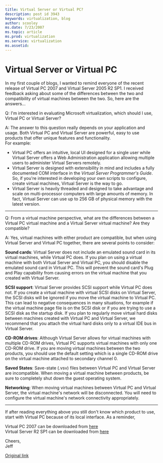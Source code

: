 ```yaml
---
title: Virtual Server or Virtual PC?
description: post id 3943
keywords: virtualization, blog
author: scooley
ms.date: 7/23/2007
ms.topic: article
ms.prod: virtualization
ms.service: virtualization
ms.assetid: 
---
```


# Virtual Server or Virtual PC

In my first couple of blogs, I wanted to remind everyone of the recent release of Virtual PC 2007 and Virtual Server 2005 R2 SP1. I received feedback asking about some of the differences between the two and compatibility of virtual machines between the two. So, here are the answers...

Q: I'm interested in evaluating Microsoft virtualization, which should I use, Virtual PC or Virtual Server?

A: The answer to this question really depends on your application and usage. Both Virtual PC and Virtual Server are powerful, easy to use products that offer unique features and functionality.  
For example:

* Virtual PC offers an intuitive, local UI designed for a single user while Virtual Server offers a Web Administration application allowing multiple users to administer Virtual Servers remotely.
* Virtual Server is designed with extensibility in mind and includes a fully documented COM interface in the _Virtual Server Programmer's Guide_. So, if you're interested in developing your own scripts to configure, create virtual machines, Virtual Server is the way to go.
* Virtual Server is heavily threaded and designed to take advantage and scale on multi-processor computers with large amounts of memory. In fact, Virtual Server can use up to 256 GB of physical memory with the latest version.

---------------------------------------------------------------------------------------------------------------------------------

Q: From a virtual machine perspective, what are the differences between a Virtual PC virtual machine and a Virtual Server virtual machine? Are they compatible?

A: Yes, virtual machines with either product are compatible, but when using Virtual Server and Virtual PC together, there are several points to consider:  

**Sound cards**:  Virtual Server does not include an emulated sound card in its virtual machines, while Virtual PC does. If you plan on using a virtual machine with both Virtual Server and Virtual PC, you should disable the emulated sound card in Virtual PC. This will prevent the sound card's Plug and Play capability from causing errors on the virtual machine that you created with Virtual Server.

**SCSI support**: Virtual Server provides SCSI support while Virtual PC does not. If you create a virtual machine with virtual SCSI disks on Virtual Server, the SCSI disks will be ignored if you move the virtual machine to Virtual PC. This can lead to negative consequences in many situations, for example if the virtual machine page file is on the SCSI disk or if you are trying to use a SCSI disk as the startup disk. If you plan to regularly move virtual hard disks between machines created with Virtual PC and Virtual Server, we recommend that you attach the virtual hard disks only to a virtual IDE bus in Virtual Server.

**CD-ROM drives**: Although Virtual Server allows for virtual machines with multiple CD-ROM drives, Virtual PC supports virtual machines with only one CD-ROM drive. If you are moving virtual machines between the two products, you should use the default setting which is a single CD-ROM drive on the virtual machine attached to secondary channel 0.

**Saved States**: Save-state (.vsv) files between Virtual PC and Virtual Server are incompatible. When moving a virtual machine between products, be sure to completely shut down the guest operating system.

**Networking**: When moving virtual machines between Virtual PC and Virtual Server, the virtual machine's network will be disconnected. You will need to configure the virtual machine's network connectivity appropriately.

---------------------------------------------------------------------------------------------------------------------------------

If after reading everything above you still don't know which product to use, start with Virtual PC because of its local interface. As a reminder,

Virtual PC 2007 can be downloaded from [here](http://www.microsoft.com/windows/products/winfamily/virtualpc/default.mspx)  
Virtual Server R2 SP1 can be downloaded from [here](http://www.microsoft.com/technet/prodtechnol/eval/virtualserver/default.mspx)

Cheers,  
Jeff

[Original link](https://blogs.technet.microsoft.com/virtualization/2007/07/23/virtual-server-or-virtual-pc/)